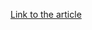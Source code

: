 [Link to the article](https://microsoft.com/security/blog/2022/06/13/the-many-lives-of-blackcat-ransomware/)
